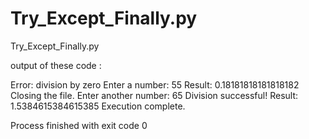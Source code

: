 # Try_Except_Finally.py
Try_Except_Finally.py

output of these code :

Error: division by zero
Enter a number: 55
Result: 0.18181818181818182
Closing the file.
Enter another number: 65
Division successful! Result: 1.5384615384615385
Execution complete.

Process finished with exit code 0
